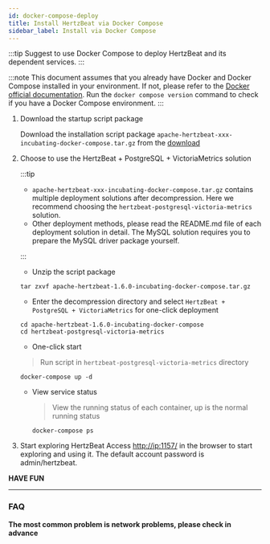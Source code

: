 ```yaml
---
id: docker-compose-deploy
title: Install HertzBeat via Docker Compose 
sidebar_label: Install via Docker Compose
---
```


:::tip
Suggest to use Docker Compose to deploy HertzBeat and its dependent services.
:::

:::note
This document assumes that you already have Docker and Docker Compose installed in your environment. If not, please refer to the [Docker official documentation](https://docs.docker.com/compose/install/).
Run the `docker compose version` command to check if you have a Docker Compose environment.
:::

1. Download the startup script package

   Download the installation script package `apache-hertzbeat-xxx-incubating-docker-compose.tar.gz` from the [download](https://github.com/apache/hertzbeat/releases/download/v1.6.0/apache-hertzbeat-1.6.0-incubating-docker-compose.tar.gz)

2. Choose to use the HertzBeat + PostgreSQL + VictoriaMetrics solution

   :::tip

   - `apache-hertzbeat-xxx-incubating-docker-compose.tar.gz` contains multiple deployment solutions after decompression. Here we recommend choosing the `hertzbeat-postgresql-victoria-metrics` solution.
   - Other deployment methods, please read the README.md file of each deployment solution in detail. The MySQL solution requires you to prepare the MySQL driver package yourself.

   :::

   - Unzip the script package

   ```
   tar zxvf apache-hertzbeat-1.6.0-incubating-docker-compose.tar.gz
   ```

   - Enter the decompression directory and select `HertzBeat + PostgreSQL + VictoriaMetrics` for one-click deployment

   ```
   cd apache-hertzbeat-1.6.0-incubating-docker-compose    
   cd hertzbeat-postgresql-victoria-metrics
   ```

   - One-click start

   > Run script in `hertzbeat-postgresql-victoria-metrics` directory

   ```
   docker-compose up -d
   ```

   - View service status

      > View the running status of each container, up is the normal running status

      ```
      docker-compose ps
      ```

3. Start exploring HertzBeat
   Access <http://ip:1157/> in the browser to start exploring and using it. The default account password is admin/hertzbeat.

**HAVE FUN**

----

### FAQ

**The most common problem is network problems, please check in advance**
